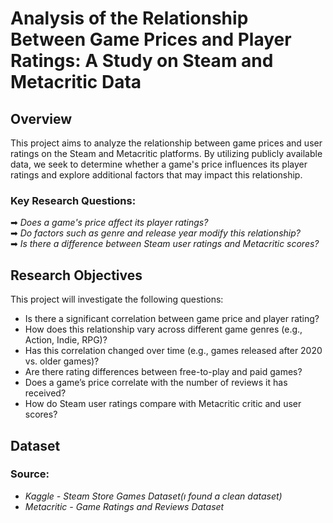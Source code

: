 # Analysis of the Relationship Between Game Prices and Player Ratings: A Study on Steam and Metacritic Data

## Overview
This project aims to analyze the relationship between game prices and user ratings on the Steam and Metacritic platforms. By utilizing publicly available data, we seek to determine whether a game's price influences its player ratings and explore additional factors that may impact this relationship.

### Key Research Questions:
➡ *Does a game's price affect its player ratings?*  
➡ *Do factors such as genre and release year modify this relationship?*  
➡ *Is there a difference between Steam user ratings and Metacritic scores?*  

## Research Objectives
This project will investigate the following questions:
- Is there a significant correlation between game price and player rating?
- How does this relationship vary across different game genres (e.g., Action, Indie, RPG)?
- Has this correlation changed over time (e.g., games released after 2020 vs. older games)?
- Are there rating differences between free-to-play and paid games?
- Does a game’s price correlate with the number of reviews it has received?
- How do Steam user ratings compare with Metacritic critic and user scores?

## Dataset
### Source:
- *Kaggle - Steam Store Games Dataset(ı found a clean dataset)*
- *Metacritic - Game Ratings and Reviews Dataset*
